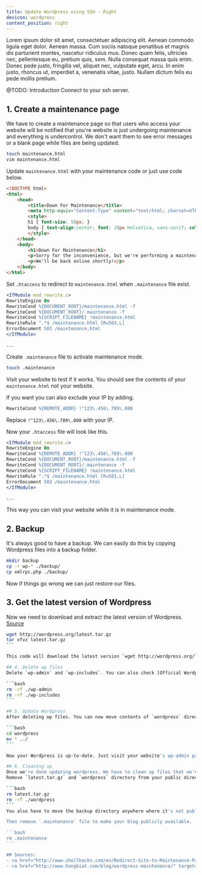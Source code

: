 ```yaml
---
title: Update Wordpress using SSH - Right
devicon: wordpress
content_position: right
---
```


Lorem ipsum dolor sit amet, consectetuer adipiscing elit. Aenean commodo ligula eget dolor. Aenean massa.
Cum sociis natoque penatibus et magnis dis parturient montes, nascetur ridiculus mus. Donec quam felis,
ultricies nec, pellentesque eu, pretium quis, sem. Nulla consequat massa quis enim. Donec pede justo,
fringilla vel, aliquet nec, vulputate eget, arcu. In enim justo, rhoncus ut, imperdiet a, venenatis
vitae, justo. Nullam dictum felis eu pede mollis pretium.

@TODO: Introduction
Connect to your ssh server.

## 1. Create a maintenance page
We have to create a maintenance page so that users who access your website will be notified that you're
website is just undergoing maintenance and everything is undercontrol. We don't want them to see error
messages or a blank page while files are being updated.

```bash
touch maintenance.html
vim maintenance.html
```

Update `maintenance.html` with your maintenance code or just use code below.

```html
<!DOCTYPE html>
<html>
    <head>
        <title>Down For Maintenance</title>
        <meta http-equiv="Content-Type" content="text/html; charset=UTF-8">
        <style>
        h1 { font-size: 50px; }
        body { text-align:center; font: 20px Helvetica, sans-serif; color: #333; }
        </style>
    </head>
    <body>
        <h1>Down For Maintenance</h1>
        <p>Sorry for the inconvenience, but we're performing a maintenance at the moment.</p>
        <p>We'll be back online shortly!</p>
    </body>
</html>
```

Set `.htaccess` to redirect to `maintenance.html` when `.maintenance` file exist.

```apache
<IfModule mod_rewrite.c>
RewriteEngine On
RewriteCond %{DOCUMENT_ROOT}/maintenance.html -f
RewriteCond %{DOCUMENT_ROOT}/.maintenance -f
RewriteCond %{SCRIPT_FILENAME} !maintenance.html
RewriteRule ^.*$ /maintenance.html [R=503,L]
ErrorDocument 503 /maintenance.html
</IfModule>

...
```

Create `.maintenance` file to activate maintenance mode.

```bash
touch .maintenance
```

Visit your website to test if it works. You should see the contents of your `maintenance.html` not your website.

If you want you can also exclude your IP by adding.

```apache
RewriteCond %{REMOTE_ADDR} !^123\.456\.789\.000
```

Replace `!^123\.456\.789\.000` with your IP.

Now your `.htaccess` file will look like this.

```apache
<IfModule mod_rewrite.c>
RewriteEngine On
RewriteCond %{REMOTE_ADDR} !^123\.456\.789\.000
RewriteCond %{DOCUMENT_ROOT}/maintenance.html -f
RewriteCond %{DOCUMENT_ROOT}/.maintenance -f
RewriteCond %{SCRIPT_FILENAME} !maintenance.html
RewriteRule ^.*$ /maintenance.html [R=503,L]
ErrorDocument 503 /maintenance.html
</IfModule>

...
```

This way you can visit your website while it is in maintenance mode.

## 2. Backup
It's always good to have a backup. We can easily do this by copying Wordpress files into a backup folder.

```bash
mkdir backup
cp -r wp-* ./backup/
cp xmlrpc.php ./backup/
```

Now if things go wrong we can just restore our files.

## 3. Get the latest version of Wordpress
Now we need to download and extract the latest version of Wordpress.
[Source](http://code.tutsplus.com/articles/quick-tip-upgrade-your-wordpress-site-via-ssh--wp-27691)

````bash
wget http://wordpress.org/latest.tar.gz
tar xfvz latest.tar.gz
```

This code will download the latest version `wget http://wordpress.org/latest.tar.gz` and extract it `tar xfvz latest.tar.gz`. A new directory `wordpress` will be created that contains latest version of Wordpress.

## 4. Delete wp files
Delete `wp-admin` and `wp-includes`. You can also check [Official Wordpress Docs](https://codex.wordpress.org/Upgrading_WordPress_-_Extended_Instructions#Step_7:_Delete_the_old_WordPress_files) for the list of files to delete.

```bash
rm -rf ./wp-admin
rm -rf ./wp-includes
```

## 5. Update Wordpress
After deleting wp files. You can now move contents of `wordpress` directory to your website directory.

```bash
cd wordpress
mv * ../
```

Now your Wordpress is up-to-date. Just visit your website's wp-admin page to Update the database. Don't forget to always backup your database before updating.

## 6. Cleaning up
Once we're done updating wordpress. We have to clean up files that we've created along the process.
Remove `latest.tar.gz` and `wordpress` directory from your public directory.

```bash
rm latest.tar.gz
rm -rf ./wordpress
```
You also have to move the backup directory anywhere where it's not publicly accessible.

Then remove `.maintenance` file to make your blog publicly available.

```bash
rm .maintenance
```

## Sources:
- <a href="http://www.shellhacks.com/en/Redirect-Site-to-Maintenance-Page-using-Apache-and-HTAccess" target="_blank">Redirect Site to Maintenance Page using Apache and HTAccess</a>
- <a href="http://www.hongkiat.com/blog/wordpress-maintenance/" target="_blank">How To Put WordPress Site Into Maintenance Mode</a>


